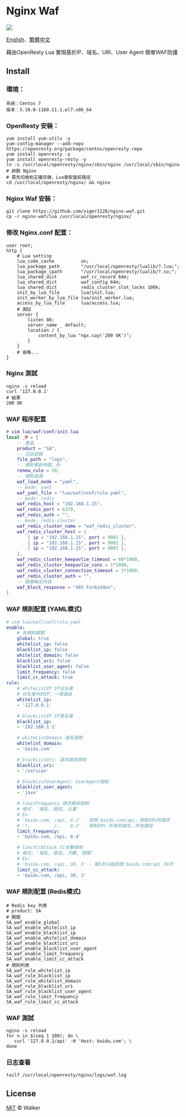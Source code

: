 # Nginx Waf

[![](https://img.shields.io/badge/powered%20by-walker-brightgreen.svg?style=flat-square)](https://github.com/viger1228) 

[English](https://github.com/viger1228/nginx-waf/blob/master/README.md)、[繁體中文](https://github.com/viger1228/nginx-waf/blob/master/README.zh-tw.md)

藉由OpenResty Lua 實現基於IP、域名、URI、User Agent 簡單WAF防護

## Install

### 環境：

```shell
系統：Centos 7
版本：3.10.0-1160.11.1.el7.x86_64
```

### OpenResty 安裝：

```shell
yum install yum-utils -y
yum-config-manager --add-repo https://openresty.org/package/centos/openresty.repo
yum install openresty -y
yum install openresty-resty -y 
ln -s /usr/local/openresty/nginx/sbin/nginx /usr/local/sbin/nginx
# 啟動 Nginx
# 需先切換到正確目錄，Lua會取當前路徑
cd /usr/local/openresty/nginx/ && nginx 
```

### Nginx Waf 安裝：

```shell
git clone https://github.com/viger1228/nginx-waf.git
cp -r nginx-waf/lua /usr/local/openresty/nginx/
```

### 修改 Nginx.conf  配罝：

```nginx
user root;
http {
    # Lua setting
    lua_code_cache          on;
    lua_package_path        "/usr/local/openresty/lualib/?.lua;";
    lua_package_cpath       "/usr/local/openresty/lualib/?.so;";
    lua_shared_dict         waf_cc_record 64m;
    lua_shared_dict         waf_config 64m;
    lua_shared_dict         redis_cluster_slot_locks 100k;
    init_by_lua_file        lua/init.lua;
    init_worker_by_lua_file lua/init_worker.lua;
    access_by_lua_file      lua/access.lua;
    # 測試
    server {
        listen 80;
        server_name _ default;
        location / {
            content_by_lua "ngx.say('200 OK')";
        }
    } 
    # 省略...
}
```

### Nginx 測試

```shell
nginx -s reload
curl '127.0.0.1'
# 結果
200 OK
```

### WAF 程序配罝

```lua
# vim lua/waf/conf/init.lua
local _M = {
    -- 產品
    product = "SA",
    -- 日誌目錄
    file_path = "logs",
    -- 規則更新時間，秒
    renew_rule = 10,
    -- 規則來源
    waf_load_mode = "yaml",
    -- mode: yaml
    waf_yaml_file = "lua/waf/conf/rule.yaml",
    -- mode: redis
    waf_redis_host = "192.168.1.15",
    waf_redis_port = 6379,
    waf_redis_auth = "",
    -- mode: redis-cluster
    waf_redis_cluster_name = "waf_redis_cluster",
    waf_redis_cluster_host = {
        { ip = "192.168.1.15", port = 9001 },
        { ip = "192.168.1.15", port = 9002 },
        { ip = "192.168.1.15", port = 9003 },
    },
    waf_redis_cluster_keepavlie_timeout = 60*1000,
    waf_redis_cluster_keepavlie_cons = 1*1000,
    waf_redis_cluster_connection_timeout = 1*1000,
    waf_redis_cluster_auth = "",
    -- 被牆輸出內容
    waf_block_response = "403 Forbidden",
}
```

### WAF 規則配罝 (YAML模式)

```yaml
# vim lua/waf/conf/rule.yaml
enable:
    # 各規則開關
    global: true
    whitelist_ip: false
    blacklist_ip: false
    whitelist_domain: false
    blacklist_uri: false
    blacklist_user_agent: false
    limit_frequency: false
    limit_cc_attack: true
rule:
    # whiteListIP IP白名單
    # 白名單內的IP，一律通過
    whitelist_ip:
    - '127.0.0.1'

    # blackListIP IP黑名單
    blacklist_ip: 
    - '192.168.1.1'

    # whiteListDomain 域名限制
    whitelist_domain:
    - 'baidu.com'

    # blackListUri: 請求路徑限制
    blacklist_uri:
    - '/version'

    # blackListUserAgent: UserAgent限制
    blacklist_user_agent:
    - 'java'

    # limitFrequency 請求頻率限制
    # 格式: '域名, 路徑, 比重'
    # Ex:
    # 'baidu.com, /api, 0.1' - 訪問 baidu.com/api，限制10%的請求
    # '*,         /,    0.2' - 限制20% 所有的域名，所有路徑
    limit_frequency: 
    - 'baidu.com, /api, 0.4'

    # limitCcAttack CC攻擊限制
    # 格式: '域名, 路徑, 次數, 間隔'
    # Ex:
    # 'baidu.com, /api, 30, 5' - 每5秒只能訪問 baidu.com/api 30次
    limit_cc_attack:
    - 'baidu.com, /api, 30, 3'
```

### WAF 規則配罝 (Redis模式)

```shell
# Redis key 列表
# product: SA
# 開關
SA_waf_enable_global
SA_waf_enable_whitelist_ip
SA_waf_enable_blacklist_ip
SA_waf_enable_whitelist_domain
SA_waf_enable_blacklist_uri
SA_waf_enable_blacklist_user_agent
SA_waf_enable_limit_frequency
SA_waf_enable_limit_cc_attack
# 規則列表
SA_waf_rule_whitelist_ip
SA_waf_rule_blacklist_ip
SA_waf_rule_whitelist_domain
SA_waf_rule_blacklist_uri
SA_waf_rule_blacklist_user_agent
SA_waf_rule_limit_frequency
SA_waf_rule_limit_cc_attack
```

### WAF 測試

```
nginx -s reload
for n in $(seq 1 100); do \
   curl '127.0.0.1/api' -H 'Host: baidu.com'; \
done
```

### 日志查看

```shell
tailf /usr/local/openresty/nginx/logs/waf.log
```

## License

 [MIT](https://github.com/viger1228/nginx-waf/blob/master/LICENSE) © Walker
